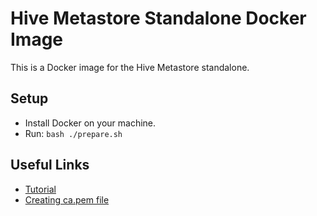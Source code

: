 # Hive Metastore Standalone Docker Image

This is a Docker image for the Hive Metastore standalone.

## Setup
- Install Docker on your machine.
- Run: `bash ./prepare.sh`

## Useful Links
- [Tutorial](https://techjogging.com/standalone-hive-metastore-presto-docker.html)
- [Creating ca.pem file](https://priyalwalpita.medium.com/create-your-own-certificate-authority-47f49d0ba086)